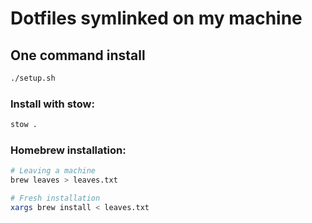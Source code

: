 # Dotfiles symlinked on my machine

## One command install
```bash
./setup.sh
```

### Install with stow:
```bash
stow .
```

### Homebrew installation:
```bash
# Leaving a machine
brew leaves > leaves.txt

# Fresh installation
xargs brew install < leaves.txt
```
